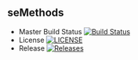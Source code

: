 seMethods
------------
- Master Build Status [![Build Status](https://travis-ci.org/Veonms/Software-Engineering-Methods.svg?branch=master)](https://travis-ci.org/Veonms/Software-Engineering-Methods)
- License [![LICENSE](https://img.shields.io/github/license/Veonms/Software-Engineering-Method.svg?style=flat-square)](https://github.com/Veonms/Software-Engineering-Methods/blob/master/LICENSE)
- Release [![Releases](https://img.shields.io/github/release/Veonms/sem/all.svg?style=flat-square)](https://github.com/Veonms/Software-Engineering-Methods/releases)
